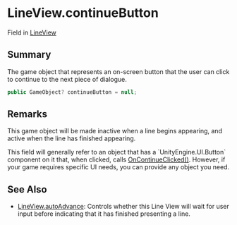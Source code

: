 # LineView.continueButton

Field in [LineView](/docs/api/csharp/yarn.unity.legacy.lineview.md)

## Summary


The game object that represents an on-screen button that the user
can click to continue to the next piece of dialogue.


```csharp
public GameObject? continueButton = null;
```

## Remarks

<p>This game object will be made inactive when a line begins
appearing, and active when the line has finished appearing.</p> <p>
This field will generally refer to an object that has a `UnityEngine.UI.Button` component on it that, when clicked, calls <a href="yarn.unity.legacy.lineview.oncontinueclicked.md">OnContinueClicked()</a>. However, if your game requires specific
UI needs, you can provide any object you need.</p>

## See Also

* [LineView.autoAdvance](/docs/api/csharp/yarn.unity.legacy.lineview.autoadvance.md): Controls whether this Line View will wait for user input before indicating that it has finished presenting a line.

